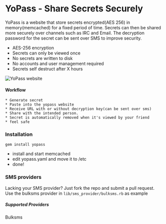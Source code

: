 # YoPass - Share Secrets Securely
YoPass is a website that store secrets encrypted(AES 256) in memory(memcached) for a fixed period of time.
Secrets can then be shared more securely over channels such as IRC and Email. The decryption password for the secret can be sent over SMS to improve security.

* AES-256 encryption
* Secrets can only be viewed once
* No secrets are written to disk
* No accounts and user management required
* Secrets self destruct after X hours

![YoPass website](http://f.cl.ly/items/1Y3I3J0f1S0Z1K172n2X/screenshot.png)

#### Workflow
    * Generate secret
    * Paste into the yopass website
    * Receive URL with or without decryption key(can be sent over sms)
    * Share with the intended person.
    * Secret is automatically removed when it's viewed by your friend
    * feel safe

### Installation

    gem install yopass

* install and start memcached
* edit yopass.yaml and move it to /etc
* done!


### SMS providers

Lacking your SMS provider? Just fork the repo and submit a pull request.
Use the bulksms provider in ```lib/sms_provider/bulksms.rb``` as example

##### Supported Providers
Bulksms
